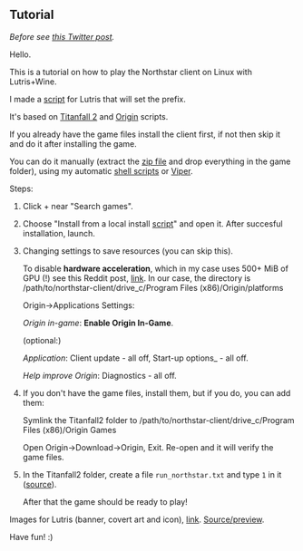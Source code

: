 ## Tutorial
_Before see [this Twitter post](https://twitter.com/p0358/status/1626811868412010497)._

Hello.

This is a tutorial on how to play the Northstar client on Linux with Lutris+Wine.

I made a [script](https://github.com/begin-theadventure/lutris-scripts/releases/tag/Northstar) for Lutris that will set the prefix.

It's based on [Titanfall 2](https://lutris.net/games/titanfall-2) and [Origin](https://lutris.net/games/origin) scripts.

If you already have the game files install the client first, if not then skip it and do it after installing the game.

You can do it manually (extract the [zip file](https://github.com/R2Northstar/Northstar/releases) and drop everything in the game folder), using my automatic [shell scripts](https://github.com/begin-theadventure/northstar-upllers/releases) or [Viper](https://github.com/0neGal/viper/releases).

Steps:

1. Click + near "Search games".
2. Choose "Install from a local install [script](https://github.com/begin-theadventure/lutris-scripts/releases/download/Northstar/northstar-client-origin.json)" and open it. After succesful installation, launch.
3. Changing settings to save resources (you can skip this).

    To disable **hardware acceleration**, which in my case uses 500+ MiB of GPU (!) see this Reddit post, [link](https://www.reddit.com/r/origin/comments/q8o9gv/disable_origin_client_hardware_acceleration). In our case, the directory is /path/to/northstar-client/drive_c/Program Files (x86)/Origin/platforms

    Origin->Applications Settings:

    _Origin in-game_: **Enable Origin In-Game**.

    (optional:)

    _Application_: Client update - all off, Start-up options_ - all off.

    _Help improve Origin_: Diagnostics - all off.

4. If you don't have the game files, install them, but if you do, you can add them:

    Symlink the Titanfall2 folder to /path/to/northstar-client/drive_c/Program Files (x86)/Origin Games

    Open Origin->Download->Origin, Exit. Re-open and it will verify the game files. 

5. In the Titanfall2 folder, create a file `run_northstar.txt` and type `1` in it ([source](https://github.com/R2Northstar/NorthstarLauncher/pull/19)).

    After that the game should be ready to play!

Images for Lutris (banner, covert art and icon), [link](https://github.com/begin-theadventure/lutris-scripts/tree/main/lutris-scripts/Northstar/images/NorthstarImagesLutris#readme). [Source/preview](https://github.com/R2NorthstarTools/NorthstarLogo).

Have fun! :)
